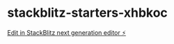 # stackblitz-starters-xhbkoc

[Edit in StackBlitz next generation editor ⚡️](https://stackblitz.com/~/github.com/ting142959/stackblitz-starters-xhbkoc)